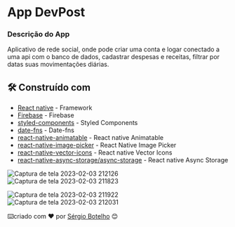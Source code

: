 # App DevPost

### Descrição do App

Aplicativo de rede social, onde pode criar uma conta e logar conectado a uma api com o banco de dados, cadastrar despesas e receitas, filtrar por datas suas movimentações diárias.

## 🛠️ Construído com

* [React native](https://reactnative.dev/) - Framework
* [Firebase](https://firebase.google.com/?hl=pt-br) - Firebase
* [styled-components](https://styled-components.com/) - Styled Components
* [date-fns](https://date-fns.org/) - Date-fns
* [react-native-animatable](https://github.com/oblador/react-native-animatable) - React native Animatable
* [react-native-image-picker](https://github.com/react-native-image-picker/react-native-image-picker) - React Native Image Picker
* [react-native-vector-icons](https://github.com/oblador/react-native-vector-icons) - React native Vector Icons
* [react-native-async-storage/async-storage](https://react-native-async-storage.github.io/async-storage/) - React native Async Storage



![Captura de tela 2023-02-03 212126](https://user-images.githubusercontent.com/71743953/216734357-1bc9ed64-c5ca-4dcc-b446-57dd6e65868a.jpg)  ![Captura de tela 2023-02-03 211823](https://user-images.githubusercontent.com/71743953/216734370-3ddf2b3f-0ce0-4332-bf8e-266c265efad6.jpg)

![Captura de tela 2023-02-03 211922](https://user-images.githubusercontent.com/71743953/216734388-d8ba9e57-fd9b-4793-a0e3-85be61741c1a.jpg)  ![Captura de tela 2023-02-03 212031](https://user-images.githubusercontent.com/71743953/216734404-910ef1ef-0adb-4286-8533-eb2639336967.jpg)


⌨️criado com ❤️ por [Sérgio Botelho](https://github.com/sergiorbotelho) 😊
